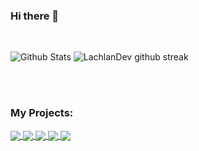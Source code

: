 ### Hi there 👋

<!--
**aalnujaidy/aalnujaidy** is a ✨ _special_ ✨ repository because its `README.md` (this file) appears on your GitHub profile.

Here are some ideas to get you started:

- 🔭 I’m currently working on ...
- 🌱 I’m currently learning ...
- 👯 I’m looking to collaborate on ...
- 🤔 I’m looking for help with ...
- 💬 Ask me about ...
- 📫 How to reach me: ...
- 😄 Pronouns: ...
- ⚡ Fun fact: ...
-->

<br>

![Github Stats](https://github-readme-stats.vercel.app/api?username=aalnujaidy&show_icons=true&count_private=true&include_all_commits=true&hide=stars&theme=tokyonight)
![LachlanDev github streak](https://github-readme-streak-stats.herokuapp.com/?user=aalnujaidy&include_all_commits=true&count_private=true)

<br>

<br/>

### My Projects:
  
<a href="https://github.com/aalnujaidy/SDAIA_MTA.git">
  <img align="center" src="https://github-readme-stats.vercel.app/api/pin/?username=aalnujaidy&repo=SDAIA_MTA&theme=tokyonight" />
</a>

<a href="https://github.com/aalnujaidy/Regression_SDAIA.git">
 <img align="center" src="https://github-readme-stats.vercel.app/api/pin/?username=aalnujaidy&repo=Regression_SDAIA&theme=tokyonight" />
</a>

<a href="https://github.com/aalnujaidy/SDAIA_Classification.git">
  <img align="center" src="https://github-readme-stats.vercel.app/api/pin/?username=aalnujaidy&repo=SDAIA_Classification&theme=tokyonight" />
</a>

<a href="https://github.com/aalnujaidy/Unsupervised_Machine_Learning">
 <img align="center" src="https://github-readme-stats.vercel.app/api/pin/?username=aalnujaidy&repo=Unsupervised_Machine_Learning&theme=tokyonight" />
</a>

<a href="https://github.com/aalnujaidy/Deep_learning">
 <img align="center" src="https://github-readme-stats.vercel.app/api/pin/?username=aalnujaidy&repo=Deep_learning&theme=tokyonight" />
</a>


